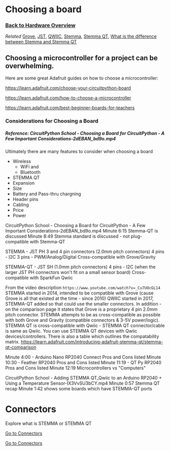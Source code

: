 # Choosing a board

### [Back to Hardware Overview](index.md)

*Related* [Grove](../glossary/connectors.md#grove), [JST](../glossary/connectors.md#jst), [QWIIC](../glossary/connectors.md#qwiic), [Stemma](../glossary/connectors.md#stemma), [Stemma QT](../glossary/connectors.md#stemma-qt), [What is the difference between Stemma and Stemma QT](../glossary/connectors.md#what-is-the-difference-between-stemma-and-stemma-qt)


## Choosing a microcontroller for a project can be overwhelming.

Here are some great Adafruit guides on how to choose a microcontroller:

https://learn.adafruit.com/choose-your-circuitpython-board

https://learn.adafruit.com/how-to-choose-a-microcontroller

https://learn.adafruit.com/best-beginner-boards-for-teachers

### Considerations for Choosing a Board
##### Reference: CircuitPython School - Choosing a Board for CircuitPython - A Few Important Considerations-2dEBAN_bd9o.mp4

Ultimately there are many features to consider when choosing a board
- Wireless 
    - WiFi 
        and
    - Bluetooth
- STEMMA QT
- Expansion
- Size
- Battery and Pass-thru chargning
- Header pins
- Cabling
- Price 
- Power


CircuitPython School - Choosing a Board for CircuitPython - A Few Important Considerations-2dEBAN_bd9o.mp4
Minute 6:15 Stemma-QT is discussed
Minute 8:49 Stemma standard is discussed - not plug-compatible with Stemma-QT

 STEMMA - JST PH 3 and 4 pin connectors (2.0mm pitch connectors)
 4 pins - I2C
 3 pins - PWM/Analog/Digital
 Cross-compatible with Grove/Gravity

 STEMMA-QT - JST SH (1.0mm pitch connectors)
 4 pins - I2C (when the larger JST PH connectors won't fit on a small sensor board)
 Cross-compatible with SparkFun Qwiic

From the video description ```https://www.youtube.com/watch?v=_Cu7UOcGL14```
 STEMMA started in 2014, intended to be compatible with Grove (cause Grove is all that existed at the time - since 2010)
 QWIIC started in 2017, STEMMA-QT added so that could use the smaller connectors.
 In addition - on the comparison page it states that Grove is a proprietary 4 pin 2.0mm pitch connector.
 STEMMA attempts to be as cross-compatible as possible with both Grove and Gravity (compatible connectors & 3-5V power/logic). STEMMA QT is cross-compatible with Qwiic - STEMMA QT connector/cable is same as Qwiic. You can use STEMMA QT devices with Qwiic devices/controllers.
 There is also a table which outlines the compatability matrix.  https://learn.adafruit.com/introducing-adafruit-stemma-qt/stemma-qt-comparison

Minute 4:00 - Arduino Nano RP2040 Connect Pros and Cons listed
Minute 10:30 - Feather RP2040 Pros and Cons listed
Minute 11:19 - QT Py RP2040 Pros and Cons listed
Minute 12:19 Microcontrollers vs "Computers"



CircuitPython School - Adding STEMMA QT_Qwiic to an Arduino RP2040 + Using a Temperature Sensor-IX3VvSU3bCY.mp4
Minute 0:57  Stemma QT recap
Minute 1:42 shows some boards which have STEMMA-QT ports



# Connectors

Explore what is STEMMA or STEMMA QT

[Go to Connectors](../../glossary/connectors)

<div>
<a href="../../glossary/connectors/" class="btn btn-primary" role="button">Go to Connectors</a>
</div>



